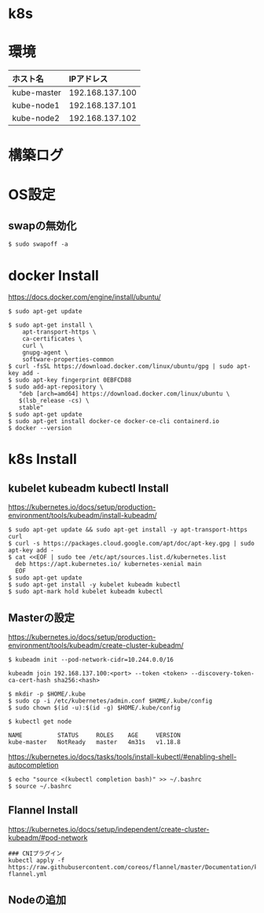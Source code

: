# k8s
# 環境
|ホスト名|IPアドレス|
|:---|:---|
|kube-master|192.168.137.100|
|kube-node1|192.168.137.101|
|kube-node2|192.168.137.102|
# 構築ログ
# OS設定
## swapの無効化
```
$ sudo swapoff -a
```
# docker Install
https://docs.docker.com/engine/install/ubuntu/
```
$ sudo apt-get update

$ sudo apt-get install \
    apt-transport-https \
    ca-certificates \
    curl \
    gnupg-agent \
    software-properties-common
$ curl -fsSL https://download.docker.com/linux/ubuntu/gpg | sudo apt-key add -
$ sudo apt-key fingerprint 0EBFCD88
$ sudo add-apt-repository \
   "deb [arch=amd64] https://download.docker.com/linux/ubuntu \
   $(lsb_release -cs) \
   stable"
$ sudo apt-get update
$ sudo apt-get install docker-ce docker-ce-cli containerd.io
$ docker --version
```
# k8s Install
## kubelet kubeadm kubectl Install
https://kubernetes.io/docs/setup/production-environment/tools/kubeadm/install-kubeadm/
```
$ sudo apt-get update && sudo apt-get install -y apt-transport-https curl
$ curl -s https://packages.cloud.google.com/apt/doc/apt-key.gpg | sudo apt-key add -
$ cat <<EOF | sudo tee /etc/apt/sources.list.d/kubernetes.list
  deb https://apt.kubernetes.io/ kubernetes-xenial main
  EOF
$ sudo apt-get update
$ sudo apt-get install -y kubelet kubeadm kubectl
$ sudo apt-mark hold kubelet kubeadm kubectl
```
## Masterの設定
https://kubernetes.io/docs/setup/production-environment/tools/kubeadm/create-cluster-kubeadm/
```
$ kubeadm init --pod-network-cidr=10.244.0.0/16
```
```
kubeadm join 192.168.137.100:<port> --token <token> --discovery-token-ca-cert-hash sha256:<hash>
```
```
$ mkdir -p $HOME/.kube
$ sudo cp -i /etc/kubernetes/admin.conf $HOME/.kube/config
$ sudo chown $(id -u):$(id -g) $HOME/.kube/config
```
```
$ kubectl get node
```
```
NAME          STATUS     ROLES    AGE     VERSION
kube-master   NotReady   master   4m31s   v1.18.8
```
https://kubernetes.io/docs/tasks/tools/install-kubectl/#enabling-shell-autocompletion
```
$ echo "source <(kubectl completion bash)" >> ~/.bashrc
$ source ~/.bashrc
```
## Flannel Install
https://kubernetes.io/docs/setup/independent/create-cluster-kubeadm/#pod-network
```
### CNIプラグイン
kubectl apply -f https://raw.githubusercontent.com/coreos/flannel/master/Documentation/kube-flannel.yml
```
## Nodeの追加

